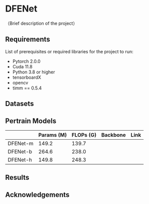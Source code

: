 # DFENet

（Brief description of the project）

## Requirements

List of prerequisites or required libraries for the project to run:

- Pytorch 2.0.0
- Cuda 11.8
- Python 3.8 or higher
- tensorboardX
- opencv
- timm == 0.5.4

## Datasets

## Pertrain Models

|          |Params (M)| FLOPs (G)|Backbone | Link |
|----------|----------|----------|---------|------|
| DFENet-m | 149.2    |  139.7   |         |      |
| DFENet-b | 264.6    |  238.0   |         |      |
| DFENet-h | 149.8    |  248.3   |         |      |

## Results

## Acknowledgements
